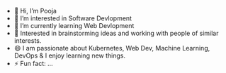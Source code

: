 - 👋 Hi, I’m Pooja 
- 👀 I’m interested in Software Devlopment
- 🌱 I’m currently learning Web Devlopment
- 💞️ Interested in brainstorming ideas and working with people of similar interests.
- 😄 I am passionate about Kubernetes, Web Dev, Machine Learning, DevOps & I enjoy learning new things.
- ⚡ Fun fact: ...

<!---
Poojaborse22/Poojaborse22 is a ✨ special ✨ repository because its `README.md` (this file) appears on your GitHub profile.
You can click the Preview link to take a look at your changes.
--->
